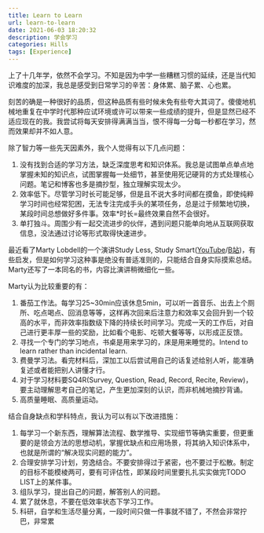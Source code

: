 ```yaml
---
title: Learn to Learn
url: learn-to-learn
date: 2021-06-03 18:20:32
description: 学会学习
categories: Hills
tags: [Experience]
---
```


上了十几年学，依然不会学习。不知是因为中学一些糟糕习惯的延续，还是当代知识难度的加深，我总是感受到日常学习的辛苦：身体累、脑子累、心也累。

刻苦的确是一种很好的品质，但这种品质有些时候未免有些夸大其词了。傻傻地机械地重复在中学时代那种应试环境或许可以带来一些成绩的提升，但是显然已经不适应现在的我。我尝试将每天安排得满满当当，恨不得每一分每一秒都在学习，然而效果却并不如人意。

除了智力等一些先天因素外，我个人觉得有以下几点问题：

 1. 没有找到合适的学习方法，缺乏深度思考和知识体系。我总是试图单点单点地掌握未知的知识点，试图掌握每一处细节，甚至使用死记硬背的方式处理核心问题。笔记和博客也多是摘抄型，独立理解实现太少。
 2. 效率低下。尽管学习时长可能足够，但是且不说大多时间都在摸鱼，即使纯粹学习时间也经常犯困，无法专注完成手头的某项任务，总是过于频繁地切换，某段时间总想做好多件事。效率*时长=最终效果自然不会很好。
 3. 单打独斗。周围少有一起交流进步的伙伴，遇到问题只能单向地从互联网获取信息，没法通过讨论等形式取得快速进步。

最近看了Marty Lobdell的一个演讲Study Less, Study Smart([YouTube](https://www.youtube.com/watch?v=IlU-zDU6aQ0)/[B站](https://www.bilibili.com/video/BV1Pz4y1f7oi))，有些启发，但是如何学习这种事是绝没有普适准则的，只能结合自身实际摸索总结。Marty还写了一本同名的书，内容比演讲稍微细化一些。

Marty认为比较重要的有：

 1. 番茄工作法。每学习25~30min应该休息5min，可以听一首音乐、出去上个厕所、吃点喝点、回消息等等，这样再次回来后注意力和效率又会回升到一个较高的水平，而非效率指数级下降的持续长时间学习。完成一天的工作后，对自己进行更丰厚一些的奖励，比如看个电影、吃顿大餐等等，以形成正反馈。
 2. 寻找一个专门的学习地点，书桌是用来学习的，床是用来睡觉的。Intend to learn rather than incidental learn.
 3. 费曼学习法。看完材料后，深加工以后尝试用自己的话复述给别人听，能准确复述或者能把别人讲懂才行。
 4. 对于学习材料要SQ4R(Survey, Question, Read, Record, Recite, Review)，要主动理解思考自己的笔记，产生更加深刻的认识，而非机械地摘抄背诵。
 5. 高质量睡眠、高质量运动。

结合自身缺点和学科特点，我认为可以有以下改进措施：

 1. 每学习一个新东西，理解算法流程、数学推导、实现细节等确实重要，但更重要的是领会方法的思想动机，掌握优缺点和应用场景，将其纳入知识体系中，也就是所谓的“解决现实问题的能力”。
 2. 合理安排学习计划，劳逸结合。不要安排得过于紧密，也不要过于松散。制定的目标不能模棱两可，要有可评估性，即某段时间里要扎扎实实做完TODO LIST上的某件事。
 3. 组队学习，提出自己的问题，解答别人的问题。
 4. 累了就休息，不要在低效率状态下学习工作。
 5. 科研，自学和生活尽量分离，一段时间只做一件事就不错了，不然会非常拧巴，非常累
